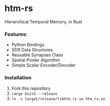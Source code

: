 # htm-rs
Hierarchical Temporal Memory, in Rust

### Features:
- Python Bindings
- SDR Data Structures
- Reusable Synapses Class
- Spatial Pooler Algorithm
- Simple Scalar Encoder/Decoder

### Installation

1) Fork this repository
2) `cargo build --release`
3) `ln -s target/release/libhtm_rs.so htm_rs.so`
